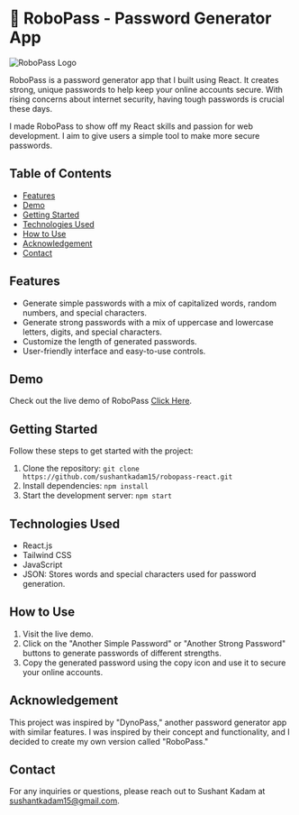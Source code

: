 # 🤖 RoboPass - Password Generator App

![RoboPass Logo](https://robopass.sushantk.com/static/media/logo.620ebac3a06605992961.png)

RoboPass is a password generator app that I built using React. It creates strong, unique passwords to help keep your online accounts secure. With rising concerns about internet security, having tough passwords is crucial these days.

I made RoboPass to show off my React skills and passion for web development. I aim to give users a simple tool to make more secure passwords.

## Table of Contents


- [Features](#features)
- [Demo](#demo)
- [Getting Started](#getting-started)
- [Technologies Used](#technologies-used)
- [How to Use](#how-to-use)
- [Acknowledgement](#Acknowledgement)
- [Contact](#contact)





## Features

- Generate simple passwords with a mix of capitalized words, random numbers, and special characters.
- Generate strong passwords with a mix of uppercase and lowercase letters, digits, and special characters.
- Customize the length of generated passwords.
- User-friendly interface and easy-to-use controls.

## Demo

Check out the live demo of RoboPass [Click Here](https://robopass.sushantk.com/).

## Getting Started

Follow these steps to get started with the project:

1. Clone the repository: `git clone https://github.com/sushantkadam15/robopass-react.git`
2. Install dependencies: `npm install`
3. Start the development server: `npm start`

## Technologies Used

- React.js
- Tailwind CSS
- JavaScript
- JSON: Stores words and special characters used for password generation.

## How to Use

1. Visit the live demo.
2. Click on the "Another Simple Password" or "Another Strong Password" buttons to generate passwords of different strengths.
3. Copy the generated password using the copy icon and use it to secure your online accounts.

## Acknowledgement

This project was inspired by "DynoPass," another password generator app with similar features. I was inspired by their concept and functionality, and I decided to create my own version called "RoboPass."

## Contact

For any inquiries or questions, please reach out to Sushant Kadam at [sushantkadam15@gmail.com](mailto:sushantkadam15@gmail.com).

